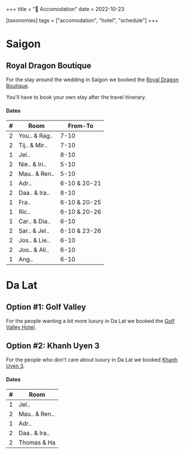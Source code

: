 +++
title = "🏩 Accomodation"
date = 2022-10-23

[taxonomies]
tags = ["accomodation", "hotel", "schedule"]
+++

# Saigon

## Royal Dragon Boutique

For the stay around the wedding in Saigon we booked the [Royal Dragon Boutique](http://royal-dragon.hotelshochiminhcity.net/en/).

You'll have to book your own stay after the travel itinerary.

#### Dates

| # | Room | From-To |
| -- | -- | -- |
| 2 | You.. & Rag.. | 7-10 |
| 2 | Tij.. & Mir.. | 7-10 |
| 1 | Jel.. | 8-10 |
| 2 | Nie.. & Iri.. | 5-10 |
| 2 | Mau.. & Ren.. | 5-10 |
| 1 | Adr.. | 6-10 & 20-21 |
| 2 | Daa.. & Ira.. | 8-10 |
| 1 | Fra.. | 6-10 & 20-25 |
| 1 | Ric.. | 6-10 & 20-26 |
| 1 | Car.. & Dia.. | 6-10 |
| 2 | Sar.. & Jel.. | 6-10 & 23-26 |
| 2 | Jos.. & Lie.. | 6-10 |
| 2 | Joo.. & Ali.. | 6-10 |
| 1 | Ang.. | 6-10 |

# Da Lat

## Option #1: Golf Valley

For the people wanting a bit more luxury in Da Lat we booked the [Golf Valley Hotel](https://www.golfvalleyhotel.com/).

## Option #2: Khanh Uyen 3

For the people who don't care about luxury in Da Lat we booked [Khanh Uyen 3](https://www.booking.com/hotel/vn/khanh-uyen-3.html).

#### Dates

| # | Room |
| -- | -- |
| 1 | Jel.. |
| 2 | Mau.. & Ren.. |
| 1 | Adr.. |
| 2 | Daa.. & Ira.. |
| 2 | Thomas & Ha |
